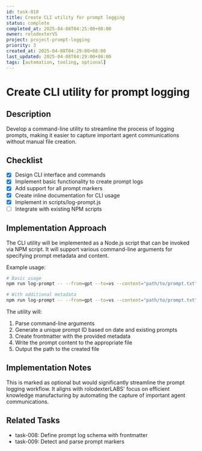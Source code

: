 ```yaml
---
id: task-010
title: Create CLI utility for prompt logging
status: complete
completed_at: 2025-04-08T04:25:00+08:00
owner: rolodexterVS
project: project-prompt-logging
priority: 3
created_at: 2025-04-08T04:29:00+08:00
last_updated: 2025-04-08T04:29:00+08:00
tags: [automation, tooling, optional]
---
```


# Create CLI utility for prompt logging

## Description
Develop a command-line utility to streamline the process of logging prompts, making it easier to capture important agent communications without manual file creation.

## Checklist
- [x] Design CLI interface and commands
- [x] Implement basic functionality to create prompt logs
- [x] Add support for all prompt markers
- [x] Create inline documentation for CLI usage
- [x] Implement in scripts/log-prompt.js
- [ ] Integrate with existing NPM scripts

## Implementation Approach
The CLI utility will be implemented as a Node.js script that can be invoked via NPM script. It will support various command-line arguments for specifying prompt metadata and content.

Example usage:
```bash
# Basic usage
npm run log-prompt -- --from=gpt --to=vs --content="path/to/prompt.txt"

# With additional metadata
npm run log-prompt -- --from=gpt --to=vs --content="path/to/prompt.txt" --task=task-001 --project=project-prompt-logging --simulate --public
```

The utility will:
1. Parse command-line arguments
2. Generate a unique prompt ID based on date and existing prompts
3. Create frontmatter with the provided metadata
4. Write the prompt content to the appropriate file
5. Output the path to the created file

## Implementation Notes
This is marked as optional but would significantly streamline the prompt logging workflow. It aligns with rolodexterLABS' focus on efficient knowledge manufacturing by automating the capture of important agent communications.

## Related Tasks
- task-008: Define prompt log schema with frontmatter
- task-009: Detect and parse prompt markers

